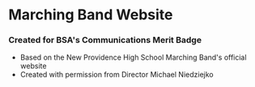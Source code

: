 # Marching Band Website

### Created for BSA's Communications Merit Badge

- Based on the New Providence High School Marching Band's official website
- Created with permission from Director Michael Niedziejko

